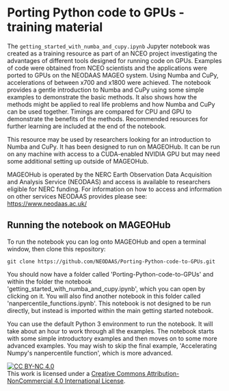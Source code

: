 # Porting Python code to GPUs - training material

The `getting_started_with_numba_and_cupy.ipynb` Jupyter notebook was created as a training resource as part of an NCEO project investigating the advantages of different tools designed for running code on GPUs. Examples of code were obtained from NCEO scientists and the applications were ported to GPUs on the NEODAAS MAGEO system. Using Numba and CuPy, accelerations of between x700 and x1800 were achieved. The notebook provides a gentle introduction to Numba and CuPy using some simple examples to demonstrate the basic methods. It also shows how the methods might be applied to real life problems and how Numba and CuPy can be used together. Timings are compared for CPU and GPU to demonstrate the benefits of the methods. Recommended resources for further learning are included at the end of the notebook.

This resource may be used by researchers looking for an introduction to Numba and CuPy. It has been designed to run on MAGEOHub. It can be run on any machine with access to a CUDA-enabled NVIDIA GPU but may need some additional setting up outside of MAGEOHub.

MAGEOHub is operated by the NERC Earth Observation Data Acquisition and Analysis Service (NEODAAS) and access is available to researchers eligible for NERC funding. For information on how to access and information on other services NEODAAS provides please see: https://www.neodaas.ac.uk/


## Running the notebook on MAGEOHub

To run the notebook you can log onto MAGEOHub and open a terminal window, then clone this repository:
```
git clone https://github.com/NEODAAS/Porting-Python-code-to-GPUs.git
```
You should now have a folder called 'Porting-Python-code-to-GPUs' and within the folder the notebook 'getting_started_with_numba_and_cupy.ipynb', which you can open by clicking on it. You will also find another notebook in this folder called 'nanpercentile_functions.ipynb'. This notebook is not designed to be run directly, but instead is imported within the main getting started notebook.

You can use the default Python 3 environment to run the notebook. It will take about an hour to work through all the examples. The notebook starts with some simple introductory examples and then moves on to some more advanced examples. You may wish to skip the final example, 'Accelerating Numpy's nanpercentile function', which is more advanced.


[![CC BY-NC 4.0][cc-by-nc-image]][cc-by-nc]<br />This work is licensed under a [Creative Commons Attribution-NonCommercial 4.0 International License][cc-by-nc].

[cc-by-nc]: http://creativecommons.org/licenses/by-nc/4.0/
[cc-by-nc-image]: https://i.creativecommons.org/l/by-nc/4.0/88x31.png